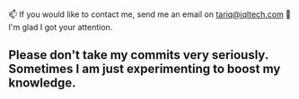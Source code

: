 
<p align="center">
</p>

 📫  If you would like to contact me, send me an email on tariq@iqltech.com 👀 I'm glad I got your attention. 
 
 ## Please don't take my commits very seriously. Sometimes I am just experimenting to boost my knowledge.
